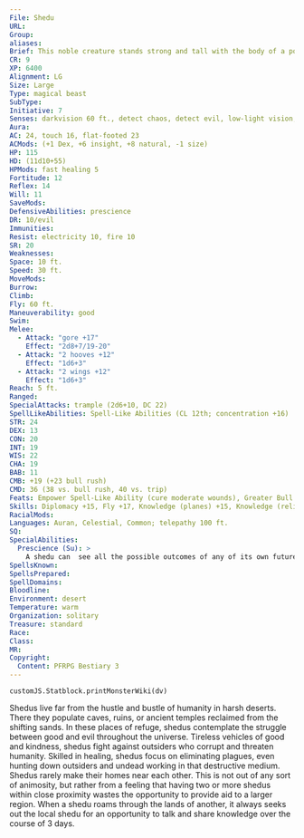 ```yaml
---
File: Shedu
URL: 
Group: 
aliases: 
Brief: This noble creature stands strong and tall with the body of a powerful bull and the head of a wise-looking human.
CR: 9
XP: 6400
Alignment: LG
Size: Large
Type: magical beast
SubType: 
Initiative: 7
Senses: darkvision 60 ft., detect chaos, detect evil, low-light vision, true seeing; Perception +20
Aura: 
AC: 24, touch 16, flat-footed 23
ACMods: (+1 Dex, +6 insight, +8 natural, -1 size)
HP: 115
HD: (11d10+55)
HPMods: fast healing 5
Fortitude: 12
Reflex: 14
Will: 11
SaveMods: 
DefensiveAbilities: prescience
DR: 10/evil
Immunities: 
Resist: electricity 10, fire 10
SR: 20
Weaknesses: 
Space: 10 ft.
Speed: 30 ft.
MoveMods: 
Burrow: 
Climb: 
Fly: 60 ft.
Maneuverability: good
Swim: 
Melee: 
  - Attack: "gore +17"
    Effect: "2d8+7/19-20"
  - Attack: "2 hooves +12"
    Effect: "1d6+3"
  - Attack: "2 wings +12"
    Effect: "1d6+3"
Reach: 5 ft.
Ranged: 
SpecialAttacks: trample (2d6+10, DC 22)
SpellLikeAbilities: Spell-Like Abilities (CL 12th; concentration +16)  Constant- detect chaos, detect evil, true seeing   3/day-empowered cure moderate wounds, dispel magic, magic circle against evil, remove disease, shield other   1/day-dismissal (DC 19), flame strike (DC 19), restoration
STR: 24
DEX: 13
CON: 20
INT: 19
WIS: 22
CHA: 19
BAB: 11
CMB: +19 (+23 bull rush)
CMD: 36 (38 vs. bull rush, 40 vs. trip)
Feats: Empower Spell-Like Ability (cure moderate wounds), Greater Bull Rush, Improved Bull Rush, Improved Critical (gore), Iron Will, Power Attack
Skills: Diplomacy +15, Fly +17, Knowledge (planes) +15, Knowledge (religion) +15, Perception +20, Sense Motive +17
RacialMods: 
Languages: Auran, Celestial, Common; telepathy 100 ft.
SQ: 
SpecialAbilities:
  Prescience (Su): >
    A shedu can  see all the possible outcomes of any of its own futures. This grants the creature an insight bonus to its AC and on initiative checks and Reflex saves equal to its Wisdom bonus (+6 for most shedus).
SpellsKnown: 
SpellsPrepared: 
SpellDomains: 
Bloodline: 
Environment: desert
Temperature: warm
Organization: solitary
Treasure: standard
Race: 
Class: 
MR: 
Copyright:
  Content: PFRPG Bestiary 3
---
```

```dataviewjs
customJS.Statblock.printMonsterWiki(dv)
```
Shedus live far from the hustle and bustle of humanity in harsh deserts. There they populate caves, ruins, or ancient temples reclaimed from the shifting sands. In these places of refuge, shedus contemplate the struggle between good and evil throughout the universe. Tireless vehicles of good and kindness, shedus fight against outsiders who corrupt and threaten humanity. Skilled in healing, shedus focus on eliminating plagues, even hunting down outsiders and undead working in that destructive medium.  Shedus rarely make their homes near each other. This is not out of any sort of animosity, but rather from a feeling that having two or more shedus within close proximity wastes the opportunity to provide aid to a larger region. When a shedu roams through the lands of another, it always seeks out the local shedu for an opportunity to talk and share knowledge over the course of 3 days.
